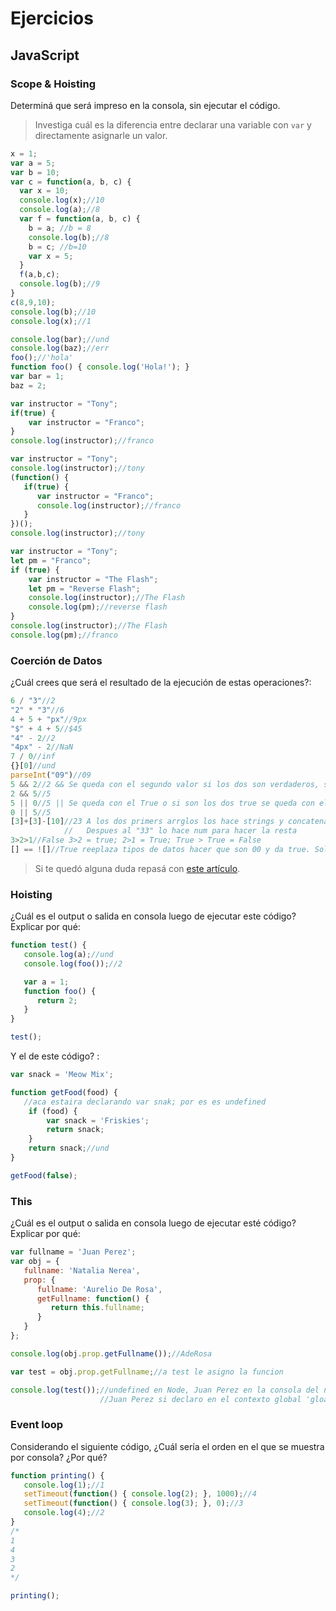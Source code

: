 
# Ejercicios

## JavaScript

### Scope & Hoisting

Determiná que será impreso en la consola, sin ejecutar el código.

> Investiga cuál es la diferencia entre declarar una variable con `var` y directamente asignarle un valor.

```javascript
x = 1;
var a = 5;
var b = 10;
var c = function(a, b, c) {
  var x = 10; 
  console.log(x);//10
  console.log(a);//8
  var f = function(a, b, c) {
    b = a; //b = 8
    console.log(b);//8
    b = c; //b=10
    var x = 5;
  }
  f(a,b,c);
  console.log(b);//9
}
c(8,9,10);
console.log(b);//10
console.log(x);//1
```

```javascript
console.log(bar);//und
console.log(baz);//err
foo();//'hola'
function foo() { console.log('Hola!'); }
var bar = 1;
baz = 2;
```

```javascript
var instructor = "Tony";
if(true) {
    var instructor = "Franco";
}
console.log(instructor);//franco
```

```javascript
var instructor = "Tony";
console.log(instructor);//tony
(function() {
   if(true) {
      var instructor = "Franco";
      console.log(instructor);//franco
   }
})();
console.log(instructor);//tony
```
```javascript
var instructor = "Tony";
let pm = "Franco";
if (true) {
    var instructor = "The Flash";
    let pm = "Reverse Flash";
    console.log(instructor);//The Flash
    console.log(pm);//reverse flash
}
console.log(instructor);//The Flash
console.log(pm);//franco
```
### Coerción de Datos

¿Cuál crees que será el resultado de la ejecución de estas operaciones?:

```javascript
6 / "3"//2
"2" * "3"//6
4 + 5 + "px"//9px
"$" + 4 + 5//$45
"4" - 2//2
"4px" - 2//NaN
7 / 0//inf
{}[0]//und
parseInt("09")//09
5 && 2//2 && Se queda con el segundo valor si los dos son verdaderos, sino se queda con 0
2 && 5//5
5 || 0//5 || Se queda con el True o si son los dos true se queda con el primero
0 || 5//5
[3]+[3]-[10]//23 A los dos primers arrglos los hace strings y concatena "33"
            //   Despues al "33" lo hace num para hacer la resta
3>2>1//False 3>2 = true; 2>1 = True; True > True = False
[] == ![]//True reeplaza tipos de datos hacer que son 00 y da true. Solo en este caso porque es '=='
```

> Si te quedó alguna duda repasá con [este artículo](http://javascript.info/tutorial/object-conversion).


### Hoisting

¿Cuál es el output o salida en consola luego de ejecutar este código? Explicar por qué:

```javascript
function test() {
   console.log(a);//und
   console.log(foo());//2

   var a = 1;
   function foo() {
      return 2;
   }
}

test();
```

Y el de este código? :

```javascript
var snack = 'Meow Mix';

function getFood(food) {
   //aca estaira declarando var snak; por es es undefined
    if (food) {
        var snack = 'Friskies';
        return snack;
    }
    return snack;//und
}

getFood(false);
```


### This

¿Cuál es el output o salida en consola luego de ejecutar esté código? Explicar por qué:

```javascript
var fullname = 'Juan Perez';
var obj = {
   fullname: 'Natalia Nerea',
   prop: {
      fullname: 'Aurelio De Rosa',
      getFullname: function() {
         return this.fullname;
      }
   }
};

console.log(obj.prop.getFullname());//AdeRosa

var test = obj.prop.getFullname;//a test le asigno la funcion

console.log(test());//undefined en Node, Juan Perez en la consola del navegador
                    //Juan Perez si declaro en el contexto global 'gloabl.fullname = 'Juan Perez';' en Node
```

### Event loop

Considerando el siguiente código, ¿Cuál sería el orden en el que se muestra por consola? ¿Por qué?

```javascript
function printing() {
   console.log(1);//1
   setTimeout(function() { console.log(2); }, 1000);//4
   setTimeout(function() { console.log(3); }, 0);//3
   console.log(4);//2
}
/*
1
4
3
2
*/

printing();
```
